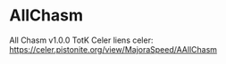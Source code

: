 # AllChasm
All Chasm v1.0.0 TotK Celer
liens celer: https://celer.pistonite.org/view/MajoraSpeed/AAllChasm
